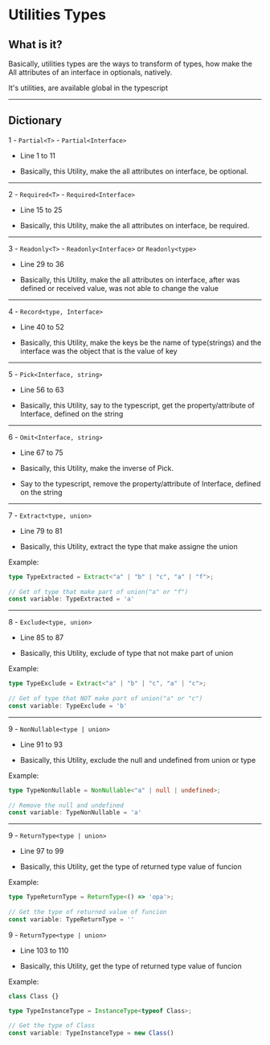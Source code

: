 # Utilities Types

## What is it?

Basically, utilities types are the ways to transform of types, how make the All attributes of an interface in optionals, natively.

It's utilities, are available global in the typescript

---

## Dictionary

1 - `Partial<T>` - `Partial<Interface>` 

- Line 1 to 11

- Basically, this Utility, make the all attributes on interface, be optional.

---

2 - `Required<T>` - `Required<Interface>`  

- Line 15 to 25

- Basically, this Utility, make the all attributes on interface, be required.

---

3 - `Readonly<T>` - `Readonly<Interface>` or  `Readonly<type>`

- Line 29 to 36

- Basically, this Utility, make the all attributes on interface, after was defined or received value, was not able to change the value

---

4 - `Record<type, Interface>` 

- Line 40 to 52

- Basically, this Utility, make the keys be the name of type(strings) and the interface was the object that is the value of key

---

5 - `Pick<Interface, string>` 

- Line 56 to 63

- Basically, this Utility, say to the typescript, get the property/attribute of Interface, defined on the string

---

6 - `Omit<Interface, string>` 

- Line 67 to 75

- Basically, this Utility, make the inverse of Pick.
- Say to the typescript, remove the property/attribute of Interface, defined on the string

---

7 - `Extract<type, union>` 

- Line 79 to 81

- Basically, this Utility, extract the type that make assigne the union

Example: 
```typescript
type TypeExtracted = Extract<"a" | "b" | "c", "a" | "f">;
   
// Get of type that make part of union("a" or "f")
const variable: TypeExtracted = 'a'
```

---

8 - `Exclude<type, union>` 

- Line 85 to 87

- Basically, this Utility, exclude of type that not make part of union

Example: 
```typescript
type TypeExclude = Extract<"a" | "b" | "c", "a" | "c">;
   
// Get of type that NOT make part of union("a" or "c")
const variable: TypeExclude = 'b'
```

---

9 - `NonNullable<type | union>` 

- Line 91 to 93

- Basically, this Utility, exclude the null and undefined from union or type

Example: 
```typescript
type TypeNonNullable = NonNullable<"a" | null | undefined>;
   
// Remove the null and undefined
const variable: TypeNonNullable = 'a'
```

---

9 - `ReturnType<type | union>` 

- Line 97 to 99

- Basically, this Utility, get the type of returned type value of funcion

Example: 
```typescript
type TypeReturnType = ReturnType<() => 'opa'>;
   
// Get the type of returned value of funcion
const variable: TypeReturnType = ''
```

9 - `ReturnType<type | union>` 

- Line 103 to 110

- Basically, this Utility, get the type of returned type value of funcion

Example: 
```typescript
class Class {}

type TypeInstanceType = InstanceType<typeof Class>;
   
// Get the type of Class
const variable: TypeInstanceType = new Class()
```
